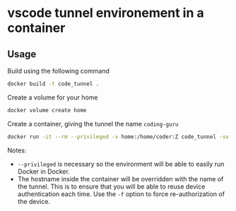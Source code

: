 # vscode tunnel environement in a container

## Usage

Build using the following command

```bash
docker build -t code_tunnel .
```

Create a volume for your home

```bash
docker volume create home
```

Create a container, giving the tunnel the name `coding-guru`

```bash
docker run -it --rm --privileged -v home:/home/coder:Z code_tunnel -vv -n coding-guru
```

Notes:

+ `--privileged` is necessary so the environment will be able to easily run
  Docker in Docker.
+ The hostname inside the container will be overridden with the name of the
  tunnel. This is to ensure that you will be able to reuse device authentication
  each time. Use the `-f` option to force re-authorization of the device.

